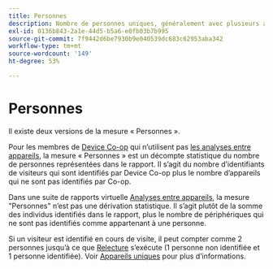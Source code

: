 ```yaml
---
title: Personnes
description: Nombre de personnes uniques, généralement avec plusieurs appareils.
exl-id: 0136b843-2a1e-44d5-b5a6-e0fb03b7b995
source-git-commit: 7f9442d6be7930b9e040539dc683c62953aba342
workflow-type: tm+mt
source-wordcount: '149'
ht-degree: 53%

---
```


# Personnes

Il existe deux versions de la mesure « Personnes ».

Pour les membres de [Device Co-op](https://experienceleague.adobe.com/docs/device-co-op/using/data/people.html?lang=fr) qui nʼutilisent pas [les analyses entre appareils](../cda/overview.md), la mesure « Personnes » est un décompte statistique du nombre de personnes représentées dans le rapport. Il sʼagit du nombre dʼidentifiants de visiteurs qui sont identifiés par Device Co-op plus le nombre dʼappareils qui ne sont pas identifiés par Co-op.

Dans une suite de rapports virtuelle [Analyses entre appareils](../cda/overview.md), la mesure &quot;Personnes&quot; n’est pas une dérivation statistique. Il s’agit plutôt de la somme des individus identifiés dans le rapport, plus le nombre de périphériques qui ne sont pas identifiés comme appartenant à une personne.

Si un visiteur est identifié en cours de visite, il peut compter comme 2 personnes jusqu’à ce que [Relecture](/help/components/cda/replay.md) s’exécute (1 personne non identifiée et 1 personne identifiée). Voir [Appareils uniques](unique-devices.md) pour plus d’informations.
